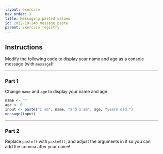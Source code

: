 ```yaml
---
layout: exercise 
nav_order: 1
title: Messaging pasted values 
id: 2022-10-24b_message_paste
parent: Exercise registry
---
```



## Instructions

Modify the following code to display your name and age as a console message (with `message`)!

* * *

### Part 1

Change `name` and `age` to display your name and age. 

```r
name <- ""
age <- 0
input <- paste("I am", name, "and I am", age, "years old.")
message(input)
```

* * *

### Part 2

Replace `paste()` with `paste0()`, and adjust the arguments in it so you can add the comma after your name!

